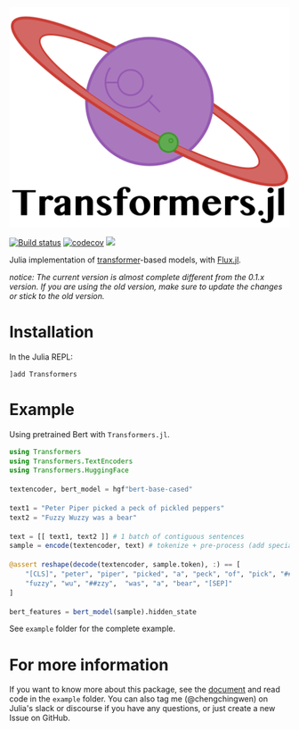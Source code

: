 <div align="center"> <img src="images/transformerslogo.png" alt="Transformers.jl" width="512"></img></div>

[![Build status](https://github.com/chengchingwen/Transformers.jl/workflows/CI/badge.svg)](https://github.com/chengchingwen/Transformers.jl/actions)
[![codecov](https://codecov.io/gh/chengchingwen/Transformers.jl/branch/master/graph/badge.svg)](https://codecov.io/gh/chengchingwen/Transformers.jl)
[![](https://img.shields.io/badge/docs-dev-blue.svg)](https://chengchingwen.github.io/Transformers.jl/dev/)

Julia implementation of [transformer](https://arxiv.org/abs/1706.03762)-based models, with [Flux.jl](https://github.com/FluxML/Flux.jl).

*notice: The current version is almost complete different from the 0.1.x version. If you are using the old version, make sure to update the changes or stick to the old version.*

# Installation

In the Julia REPL:

    ]add Transformers


# Example

Using pretrained Bert with `Transformers.jl`.

```julia
using Transformers
using Transformers.TextEncoders
using Transformers.HuggingFace

textencoder, bert_model = hgf"bert-base-cased"

text1 = "Peter Piper picked a peck of pickled peppers"
text2 = "Fuzzy Wuzzy was a bear"

text = [[ text1, text2 ]] # 1 batch of contiguous sentences
sample = encode(textencoder, text) # tokenize + pre-process (add special tokens + truncate / padding + one-hot encode)

@assert reshape(decode(textencoder, sample.token), :) == [
    "[CLS]", "peter", "piper", "picked", "a", "peck", "of", "pick", "##led", "peppers", "[SEP]",
    "fuzzy", "wu", "##zzy",  "was", "a", "bear", "[SEP]"
]

bert_features = bert_model(sample).hidden_state
```

See `example` folder for the complete example.


# For more information

If you want to know more about this package, see the [document](https://chengchingwen.github.io/Transformers.jl/dev/)
 and read code in the `example` folder. You can also tag me (@chengchingwen) on Julia's slack or discourse if
 you have any questions, or just create a new Issue on GitHub.
